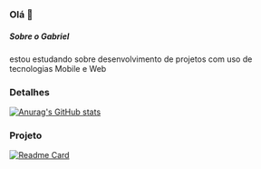 ### Olá 👋

##### Sobre o Gabriel
estou estudando sobre desenvolvimento de projetos com uso de tecnologias Mobile e Web

### Detalhes

[![Anurag's GitHub stats](https://github-readme-stats.vercel.app/api?username=gabrielvargascunhashow_icons=true&theme=dark)](https://github.com/anuraghazra/github-readme-stats)

### Projeto

[![Readme Card](https://github-readme-stats.vercel.app/api/pin/?username=gabrielvargascunharepo=Tik-Tok-clone&theme=dark)](https://github.com/anuraghazra/github-readme-stats)
